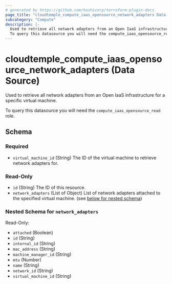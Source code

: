 ```yaml
---
# generated by https://github.com/hashicorp/terraform-plugin-docs
page_title: "cloudtemple_compute_iaas_opensource_network_adapters Data Source - terraform-provider-cloudtemple"
subcategory: "Compute"
description: |-
  Used to retrieve all network adapters from an Open IaaS infrastructure for a specific virtual machine.
  To query this datasource you will need the compute_iaas_opensource_read role.
---
```


# cloudtemple_compute_iaas_opensource_network_adapters (Data Source)

Used to retrieve all network adapters from an Open IaaS infrastructure for a specific virtual machine.

To query this datasource you will need the `compute_iaas_opensource_read` role.



<!-- schema generated by tfplugindocs -->
## Schema

### Required

- `virtual_machine_id` (String) The ID of the virtual machine to retrieve network adapters for.

### Read-Only

- `id` (String) The ID of this resource.
- `network_adapters` (List of Object) List of network adapters attached to the specified virtual machine. (see [below for nested schema](#nestedatt--network_adapters))

<a id="nestedatt--network_adapters"></a>
### Nested Schema for `network_adapters`

Read-Only:

- `attached` (Boolean)
- `id` (String)
- `internal_id` (String)
- `mac_address` (String)
- `machine_manager_id` (String)
- `mtu` (Number)
- `name` (String)
- `network_id` (String)
- `virtual_machine_id` (String)


